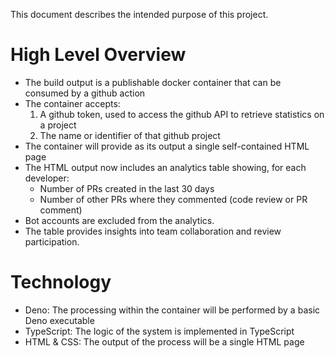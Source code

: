 This document describes the intended purpose of this project.


# High Level Overview

- The build output is a publishable docker container that can be consumed by a github action
- The container accepts:
  1. A github token, used to access the github API to retrieve statistics on a project
  2. The name or identifier of that github project
- The container will provide as its output a single self-contained HTML page
- The HTML output now includes an analytics table showing, for each developer:
  - Number of PRs created in the last 30 days
  - Number of other PRs where they commented (code review or PR comment)
- Bot accounts are excluded from the analytics.
- The table provides insights into team collaboration and review participation.

# Technology

- Deno: The processing within the container will be performed by a basic Deno executable
- TypeScript: The logic of the system is implemented in TypeScript
- HTML & CSS: The output of the process will be a single HTML page
